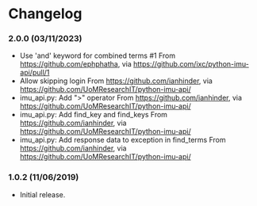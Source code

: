 Changelog
=========

### 2.0.0 (03/11/2023)

- Use 'and' keyword for combined terms #1
  From https://github.com/ephphatha, via https://github.com/ixc/python-imu-api/pull/1
- Allow skipping login
  From https://github.com/ianhinder, via https://github.com/UoMResearchIT/python-imu-api/
- imu_api.py: Add ">" operator
  From https://github.com/ianhinder, via https://github.com/UoMResearchIT/python-imu-api/
- imu_api.py: Add find_key and find_keys
  From https://github.com/ianhinder, via https://github.com/UoMResearchIT/python-imu-api/
- imu_api.py: Add response data to exception in find_terms
  From https://github.com/ianhinder, via https://github.com/UoMResearchIT/python-imu-api/

### 1.0.2 (11/06/2019)

- Initial release.
